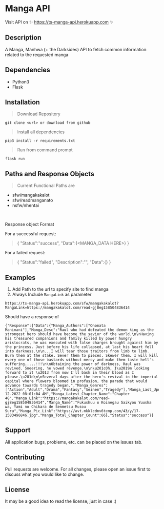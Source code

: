 # Manga API

Visit API on ✨ https://ts-manga-api.herokuapp.com ✨


## Description

A Manga, Manhwa (+ the Darksides) API to fetch common information related to the requested manga


## Dependencies

- Python3
- Flask


## Installation

> Download Repository

```
git clone <url> or download from github
```

> Install all dependencies

```
pip3 install -r requirements.txt
```

> Run from command prompt
```
flask run
```

## Paths and Response Objects

> Current Functional Paths are
- sfw/mangakakalot
- sfw/readmanganato
- nsfw/nhentai

<br>

Response object Format

For a successful request:
> {
    "Status":"success",
    "Data":{<MANGA_DATA HERE>}
}

For a failed request:
> {
    "Status":"failed",
    "Description":"<ERROR DESCRIPTION>",
    "Data":{}
}


## Examples

1. Add Path to the url to specify site to find manga
2. Always Include ```MangaLink``` as parameter

```
https://ts-manga-api.herokuapp.com/sfw/mangakakalot?MangaLink=https://mangakakalot.com/read-gj8eg158504836414
```

Should have a response of

```
{"Response":{"Data":{"Manga_Authors":["Ononata Manimani"],"Manga_Desc":"Raul who had defeated the demon king as the strongest hero should have become the savior of the world.\n\nHaving his treasured companions and family killed by power hungry aristocrats, he was executed with false charges brought against him by the princess. Just before his life collapsed, at last his heart fell into darkness.\n\n...I will tear those traitors from limb to limb. Burn them at the stake. Sever them to pieces. Skewer them. I will kill every one of those bastards without mercy and make them taste hell's suffering.....!!!\n\nObtaining the power of darkness, Raul was revived. Sneering, he vowed revenge.\n\n\u201cOh, I\u2019m looking forward to it \u2013 from now I'll bask in their blood as I please.\u201d\n\nSeveral days after the hero's revival in the imperial capital where flowers bloomed in profusion, the parade that would advance towards tragedy began.","Manga_Genres":["Action","Adult","Drama","Fantasy","Seinen","Tragedy"],"Manga_Last_Updated":"Feb-12-2022 08:01:04 AM","Manga_Latest_Chapter_Name":"Chapter 48","Manga_Link":"https://mangakakalot.com/read-gj8eg158504836414","Manga_Name":"Fukushuu o Koinegau Saikyou Yuusha wa, Yami no Chikara de Senmetsu Musou Suru","Manga_Pic_Link":"https://avt.mkklcdnv6temp.com/43/y/17-1583496846.jpg","Manga_Total_Chapter_Count":66},"Status":"success"}}
```

## Support

All application bugs, problems, etc. can be placed on the issues tab.

## Contributing

Pull requests are welcome. For all changes, please open an issue first to discuss what you would like to change.

## License

It may be a good idea to read the license, just in case :)
